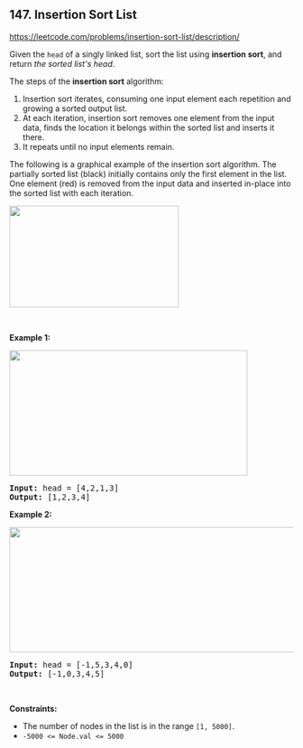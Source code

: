 ## 147. Insertion Sort List

<https://leetcode.com/problems/insertion-sort-list/description/>

<div class="elfjS" data-track-load="description_content"><p>Given the <code>head</code> of a singly linked list, sort the list using <strong>insertion sort</strong>, and return <em>the sorted list's head</em>.</p>

<p>The steps of the <strong>insertion sort</strong> algorithm:</p>

<ol>
 <li>Insertion sort iterates, consuming one input element each repetition and growing a sorted output list.</li>
 <li>At each iteration, insertion sort removes one element from the input data, finds the location it belongs within the sorted list and inserts it there.</li>
 <li>It repeats until no input elements remain.</li>
</ol>

<p>The following is a graphical example of the insertion sort algorithm. The partially sorted list (black) initially contains only the first element in the list. One element (red) is removed from the input data and inserted in-place into the sorted list with each iteration.</p>
<img alt="" src="https://upload.wikimedia.org/wikipedia/commons/0/0f/Insertion-sort-example-300px.gif" style="height: 180px; width: 300px;">
<p>&nbsp;</p>
<p><strong class="example">Example 1:</strong></p>
<img alt="" src="https://assets.leetcode.com/uploads/2021/03/04/sort1linked-list.jpg" style="width: 422px; height: 222px;">
<pre><strong>Input:</strong> head = [4,2,1,3]
<strong>Output:</strong> [1,2,3,4]
</pre>

<p><strong class="example">Example 2:</strong></p>
<img alt="" src="https://assets.leetcode.com/uploads/2021/03/04/sort2linked-list.jpg" style="width: 542px; height: 222px;">
<pre><strong>Input:</strong> head = [-1,5,3,4,0]
<strong>Output:</strong> [-1,0,3,4,5]
</pre>

<p>&nbsp;</p>
<p><strong>Constraints:</strong></p>

<ul>
 <li>The number of nodes in the list is in the range <code>[1, 5000]</code>.</li>
 <li><code>-5000 &lt;= Node.val &lt;= 5000</code></li>
</ul>
</div>
